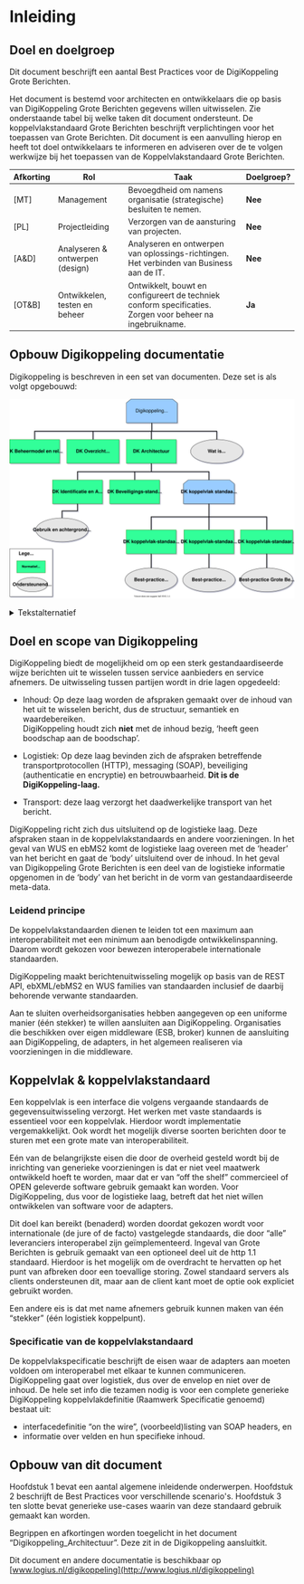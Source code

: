# Inleiding
## Doel en doelgroep

Dit document beschrijft een aantal Best Practices voor de DigiKoppeling Grote Berichten.

Het document is bestemd voor architecten en ontwikkelaars die op basis van DigiKoppeling Grote Berichten gegevens willen uitwisselen. Zie onderstaande tabel bij welke taken dit document ondersteunt. De koppelvlakstandaard Grote Berichten beschrijft verplichtingen voor het toepassen van Grote Berichten. Dit document is een aanvulling hierop en heeft tot doel ontwikkelaars te informeren en adviseren over de te volgen werkwijze bij het toepassen van de Koppelvlakstandaard Grote Berichten.

| Afkorting | Rol                             | Taak                                                                                                       | Doelgroep? |
| --- |---------------------------------| --- |------------|
| [MT]      | Management                      | Bevoegdheid om namens organisatie (strategische) besluiten te nemen.                                       | **Nee**    |
| [PL]      | Projectleiding                  | Verzorgen van de aansturing van projecten.                                                                 | **Nee**    |
| [A&D]     | Analyseren & ontwerpen (design) | Analyseren en ontwerpen van oplossings-richtingen. Het verbinden van Business aan de IT.                   | **Nee**    |
| [OT&B]    | Ontwikkelen, testen en beheer   | Ontwikkelt, bouwt en configureert de techniek conform specificaties. Zorgen voor beheer na ingebruikname.  | **Ja**     |

## Opbouw Digikoppeling documentatie

Digikoppeling is beschreven in een set van documenten. Deze set is als volgt opgebouwd:


![Overzicht van de onderdelen van de Digikoppeling Standaard, de standaard is onderverdeeld in normatieve en ondersteunende onderdelen](media/DK_Specificatie_structuur.svg "Opbouw documentatie Digikoppeling")


<details>
    <summary> Tekstalternatief </summary>
<ul>
	<li>Digikoppeling Standaard
		<ul>
			<li> <a href="https://publicatie.centrumvoorstandaarden.nl/dk/beheer/">DK Beheermodel en releasebeleid</a>* </li>
			<li> <a href="https://publicatie.centrumvoorstandaarden.nl/dk/actueel/">DK Overzicht Actuele Documentatie en Compliance</a>* </li>
			<li> <a href="https://publicatie.centrumvoorstandaarden.nl/dk/architectuur">DK Architectuur</a>*
				<ul>
					<li> <a href="https://publicatie.centrumvoorstandaarden.nl/dk/idauth/">DK Identificatie en Authenticatie</a>*
						<ul>
							<li><i> <a href="https://publicatie.centrumvoorstandaarden.nl/dk/gbachtcert/">Digikoppeling Gebruik en Achtergronden Certificaten</a></i>† </li>
						</ul>
					</li>
					<li> <a href="https://publicatie.centrumvoorstandaarden.nl/dk/beveilig/">DK Beveiligingsstandaarden en voorschriften</a>* </li>
					<li>Koppelvlakstandaarden
						<ul>
							<li> <a href="https://publicatie.centrumvoorstandaarden.nl/dk/wus/">DK Koppelvlakstandaard WUS</a>*
								<ul>
									<li><i><a href="https://publicatie.centrumvoorstandaarden.nl/dk/bpwus">Best-practice WUS</a></i>† </li>
								</ul>
							</li>
							<li> <a href="https://publicatie.centrumvoorstandaarden.nl/dk/ebms/">DK Koppelvlakstandaard ebMS2</a>*
								<ul>
									<li> <i><a href="https://publicatie.centrumvoorstandaarden.nl/dk/bpebms">Best-practice ebMS2</a></i>† </li>
								</ul>
							</li>
							<li> <a href="https://publicatie.centrumvoorstandaarden.nl/dk/gb/">DK Koppelvlakstandaard Grote Berichten</a>*
								<ul>
									<li> <i><a href="https://publicatie.centrumvoorstandaarden.nl/dk/bpgb">Best-practice Grote Berichten</a></i>†</li>
								</ul>
							</li>
						</ul>
					</li>
				</ul>
			</li>
			<li>
    <i><a href="https://publicatie.centrumvoorstandaarden.nl/dk/watisdk/">Wat is Digikoppeling</a></i>†
  </li>
		</ul>
	</li>
</ul>
<p>* Normatief document</p>
<p>† Ondersteunend document</p>
</details>


## Doel en scope van Digikoppeling

DigiKoppeling biedt de mogelijkheid om op een sterk gestandaardiseerde wijze berichten uit te wisselen tussen service aanbieders en service afnemers. De uitwisseling tussen partijen wordt in drie lagen opgedeeld:

- Inhoud: Op deze laag worden de afspraken gemaakt over de inhoud van het uit te wisselen bericht, dus de structuur, semantiek en waardebereiken.  
    DigiKoppeling houdt zich **niet** met de inhoud bezig, ‘heeft geen boodschap aan de boodschap’.

- Logistiek: Op deze laag bevinden zich de afspraken betreffende transportprotocollen (HTTP), messaging (SOAP), beveiliging (authenticatie en encryptie) en betrouwbaarheid. **Dit is de DigiKoppeling-laag.**

- Transport: deze laag verzorgt het daadwerkelijke transport van het bericht.

DigiKoppeling richt zich dus uitsluitend op de logistieke laag. Deze afspraken staan in de koppelvlakstandaards en andere voorzieningen. In het geval van WUS en ebMS2 komt de logistieke laag overeen met de ‘header’ van het bericht en gaat de ‘body’ uitsluitend over de inhoud. In het geval van Digikoppeling Grote Berichten is een deel van de logistieke informatie opgenomen in de ‘body’ van het bericht in de vorm van gestandaardiseerde meta-data.

### Leidend principe

De koppelvlakstandaarden dienen te leiden tot een maximum aan interoperabiliteit met een minimum aan benodigde ontwikkelinspanning. Daarom wordt gekozen voor bewezen interoperabele internationale standaarden.

DigiKoppeling maakt berichtenuitwisseling mogelijk op basis van de REST API, ebXML/ebMS2 en WUS families van standaarden inclusief de daarbij behorende verwante standaarden.

Aan te sluiten overheidsorganisaties hebben aangegeven op een uniforme manier (één stekker) te willen aansluiten aan DigiKoppeling. Organisaties die beschikken over eigen middleware (ESB, broker) kunnen de aansluiting aan DigiKoppeling, de adapters, in het algemeen realiseren via voorzieningen in die middleware.

## Koppelvlak & koppelvlakstandaard

Een koppelvlak is een interface die volgens vergaande standaards de gegevensuitwisseling verzorgt. Het werken met vaste standaards is essentieel voor een koppelvlak. Hierdoor wordt implementatie vergemakkelijkt. Ook wordt het mogelijk diverse soorten berichten door te sturen met een grote mate van interoperabiliteit.

Eén van de belangrijkste eisen die door de overheid gesteld wordt bij de inrichting van generieke voorzieningen is dat er niet veel maatwerk ontwikkeld hoeft te worden, maar dat er van “off the shelf” commercieel of OPEN geleverde software gebruik gemaakt kan worden. Voor DigiKoppeling, dus voor de logistieke laag, betreft dat het niet willen ontwikkelen van software voor de adapters.

Dit doel kan bereikt (benaderd) worden doordat gekozen wordt voor internationale (de jure of de facto) vastgelegde standaards, die door “alle” leveranciers interoperabel zijn geïmplementeerd. Ingeval van Grote Berichten is gebruik gemaakt van een optioneel deel uit de http 1.1 standaard. Hierdoor is het mogelijk om de overdracht te hervatten op het punt van afbreken door een toevallige storing. Zowel standaard servers als clients ondersteunen dit, maar aan de client kant moet de optie ook expliciet gebruikt worden.

Een andere eis is dat met name afnemers gebruik kunnen maken van één “stekker” (één logistiek koppelpunt).

### Specificatie van de koppelvlakstandaard

De koppelvlakspecificatie beschrijft de eisen waar de adapters aan moeten
voldoen om interoperabel met elkaar te kunnen communiceren.
DigiKoppeling gaat over logistiek, dus over de envelop en niet over de
inhoud. De hele set info die tezamen nodig is voor een complete generieke
DigiKoppeling koppelvlakdefinitie (Raamwerk Specificatie genoemd)
bestaat uit:
* interfacedefinitie “on the wire”, (voorbeeld)listing van SOAP headers, en
* informatie over velden en hun specifieke inhoud.

## Opbouw van dit document

Hoofdstuk 1 bevat een aantal algemene inleidende onderwerpen. Hoofdstuk 2 beschrijft de Best Practices voor verschillende scenario's. Hoofdstuk 3 ten slotte bevat generieke use-cases waarin van deze standaard gebruik gemaakt kan worden.

Begrippen en afkortingen worden toegelicht in het document “Digikoppeling_Architectuur”. Deze zit in de Digikoppeling aansluitkit.

Dit document en andere documentatie is beschikbaar op [www.logius.nl/digikoppeling](http://www.logius.nl/digikoppeling)

